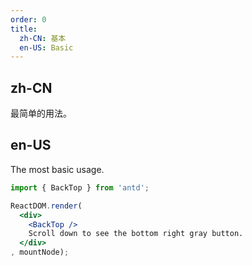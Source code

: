 ```yaml
---
order: 0
title:
  zh-CN: 基本
  en-US: Basic
---
```


## zh-CN

最简单的用法。

## en-US

The most basic usage.

````jsx
import { BackTop } from 'antd';

ReactDOM.render(
  <div>
    <BackTop />
    Scroll down to see the bottom right gray button.
  </div>
, mountNode);
````
